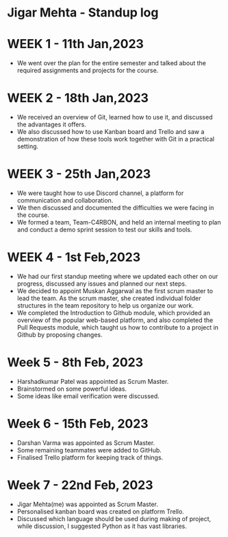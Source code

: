 # Jigar Mehta - Standup log
# WEEK 1 - 11th Jan,2023
- We went over the plan for the entire semester and talked about the required assignments and projects for the course.
# WEEK 2 - 18th Jan,2023
- We received an overview of Git, learned how to use it, and discussed the advantages it offers.
- We also discussed how to use Kanban board and Trello and saw a demonstration of how these tools work together with Git in a practical setting.
# WEEK 3 - 25th Jan,2023
- We were taught how to use Discord channel, a platform for communication and collaboration.
- We then discussed and documented the difficulties we were facing in the course.
- We formed a team, Team-C4RBON, and held an internal meeting to plan and conduct a demo sprint session to test our skills and tools.
# WEEK 4 - 1st Feb,2023
- We had our first standup meeting where we updated each other on our progress, discussed any issues and planned our next steps.
- We decided to appoint Muskan Aggarwal as the first scrum master to lead the team. As the scrum master, she created individual folder structures in the team repository to help us organize our work.
- We completed the Introduction to Github module, which provided an overview of the popular web-based platform, and also completed the Pull Requests module, which taught us how to contribute to a project in Github by proposing changes.
# Week 5 - 8th Feb, 2023
- Harshadkumar Patel was appointed as Scrum Master.
- Brainstormed on some powerful ideas.
- Some ideas like email verification were discussed.
# Week 6 - 15th Feb, 2023
- Darshan Varma was appointed as Scrum Master.
- Some remaining teammates were added to GitHub.
- Finalised Trello platform for keeping track of things.
# Week 7 - 22nd Feb, 2023
- Jigar Mehta(me) was appointed as Scrum Master.
- Personalised kanban board was created on platform Trello.
- Discussed which language should be used during making of project, while discussion, I suggested Python as it has vast libraries.
